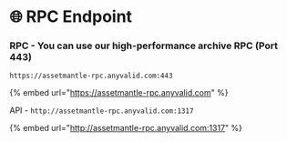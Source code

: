 # 🌐 RPC Endpoint

### RPC - You can use our high-performance archive RPC (Port 443)

`https://assetmantle-rpc.anyvalid.com:443`

{% embed url="https://assetmantle-rpc.anyvalid.com" %}

API - `http://assetmantle-rpc.anyvalid.com:1317`

{% embed url="http://assetmantle-rpc.anyvalid.com:1317" %}
